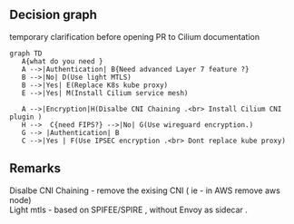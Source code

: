 ## Decision graph

temporary clarification before opening PR to Cilium documentation 

```mermaid
graph TD
   A{what do you need }
   A -->|Authentication| B{Need advanced Layer 7 feature ?} 
   B -->|No| D(Use light MTLS)
   B -->|Yes| E(Replace K8s kube proxy)
   E -->|Yes| M(Install Cilium service mesh)

   A -->|Encryption|H(Disalbe CNI Chaining .<br> Install Cilium CNI plugin )
   H -->  C{need FIPS?} -->|No| G(Use wireguard encryption.)
   G --> |Authentication| B
   C -->|Yes | F(Use IPSEC encryption .<br> Dont replace kube proxy)
```



## Remarks 
Disalbe CNI Chaining - remove the exising CNI ( ie - in AWS remove aws node)  
Light mtls - based on SPIFEE/SPIRE , without Envoy as sidecar .

